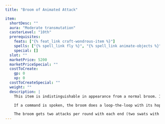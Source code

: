 ```yaml
---
title: "Broom of Animated Attack"

item:
  shortDesc: ""
  aura: "Moderate transmutation"
  casterLevel: "10th"
  prerequisites:
    feats: ["{% feat_link craft-wondrous-item %}"]
    spells: ["{% spell_link fly %}", "{% spell_link animate-objects %}"]
    special: []
  slot: ""
  marketPrice: 5200
  marketPriceSpecial: ""
  costToCreate:
    gp: 0
    xp: 0
  costToCreateSpecial: ""
  weight: ""
  description: |
    This item is indistinguishable in appearance from a normal broom. It is identical to a {% wondrous_item_link broom-of-flying %} by all tests short of attempted use.

    If a command is spoken, the broom does a loop-the-loop with its hopeful rider, dumping him on his head from {% die_roll 1 4 5 %} feet off the ground (no falling damage, since the fall is less than 10 feet). The broom then attacks the victim, swatting the face with the straw or twig end and beating him with the handle end.

    The broom gets two attacks per round with each end (two swats with the straw and two with the handle, for a total of four attacks per round). It attacks with a +5 bonus on each attack roll. The straw end causes a victim to be blinded for 1 round when it hits. The handle deals {% die_roll 1 6 0 %} points of damage when it hits. The broom has AC 13, 18 hit points, and hardness 4.
---
```

